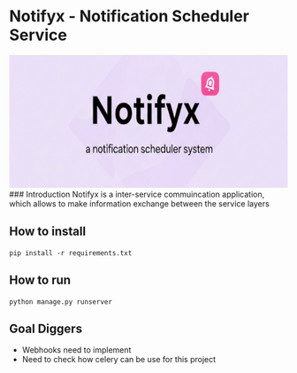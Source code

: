 # Notifyx - Notification Scheduler Service
<img src = https://raw.githubusercontent.com/Aaris-Kazi/notification-scheduler/refs/heads/main/screenshots/brand-hero.png width=1280 height=240>
### Introduction
Notifyx is a inter-service commuincation application, which allows to make information exchange between the service layers


## How to install
    pip install -r requirements.txt

## How to run

    python manage.py runserver

## Goal Diggers

- Webhooks  need to implement
- Need to check how celery can be use for this project